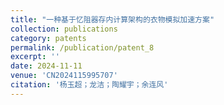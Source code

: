 ```yaml
---
title: "一种基于忆阻器存内计算架构的衣物模拟加速方案"
collection: publications
category: patents
permalink: /publication/patent_8
excerpt: ''
date: 2024-11-11
venue: 'CN2024115995707'
citation: '杨玉超；龙洁；陶耀宇；余连风'
---
```


